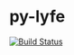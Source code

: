 # py-lyfe

[![Build Status](https://travis-ci.org/ihsw/py-lyfe.svg?branch=master)](https://travis-ci.org/ihsw/py-lyfe)
